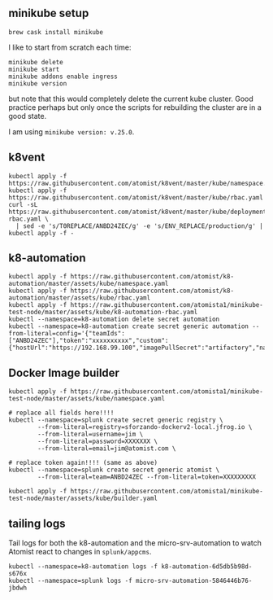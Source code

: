 
## minikube setup

```
brew cask install minikube
```

I like to start from scratch each time:

```
minikube delete
minikube start
minikube addons enable ingress
minikube version
```

but note that this would completely delete the current kube cluster.  Good practice perhaps but only once the scripts for rebuilding the cluster are in a good state.

I am using `minikube version: v.25.0`.  

## k8vent

```
kubectl apply -f https://raw.githubusercontent.com/atomist/k8vent/master/kube/namespace.yml
kubectl apply -f https://raw.githubusercontent.com/atomist/k8vent/master/kube/rbac.yaml
curl -sL https://raw.githubusercontent.com/atomist/k8vent/master/kube/deployment-rbac.yaml \
  | sed -e 's/T0REPLACE/ANBD24ZEC/g' -e 's/ENV_REPLACE/production/g' | kubectl apply -f -
```

## k8-automation

```
kubectl apply -f https://raw.githubusercontent.com/atomist/k8-automation/master/assets/kube/namespace.yaml
kubectl apply -f https://raw.githubusercontent.com/atomist/k8-automation/master/assets/kube/rbac.yaml
kubectl apply -f https://raw.githubusercontent.com/atomista1/minikube-test-node/master/assets/kube/k8-automation-rbac.yaml
kubectl --namespace=k8-automation delete secret automation
kubectl --namespace=k8-automation create secret generic automation --from-literal=config='{"teamIds":["ANBD24ZEC"],"token":"xxxxxxxxxx","custom":{"hostUrl":"https://192.168.99.100","imagePullSecret":"artifactory","namespace":"splunk"}}'
```

## Docker Image builder

```
kubectl apply -f https://raw.githubusercontent.com/atomista1/minikube-test-node/master/assets/kube/namespace.yaml

# replace all fields here!!!!
kubectl --namespace=splunk create secret generic registry \
        --from-literal=registry=sforzando-dockerv2-local.jfrog.io \
        --from-literal=username=jim \
        --from-literal=password=XXXXXXX \
        --from-literal=email=jim@atomist.com \

# replace token again!!!! (same as above)
kubectl --namespace=splunk create secret generic atomist \
        --from-literal=team=ANBD24ZEC --from-literal=token=XXXXXXXXX

kubectl apply -f https://raw.githubusercontent.com/atomista1/minikube-test-node/master/assets/kube/builder.yaml
```

## tailing logs

Tail logs for both the k8-automation and the micro-srv-automation to watch Atomist react to changes in `splunk/appcms`.

```
kubectl --namespace=k8-automation logs -f k8-automation-6d5db5b98d-s676x  
kubectl --namespace=splunk logs -f micro-srv-automation-5846446b76-jbdwh 
```
